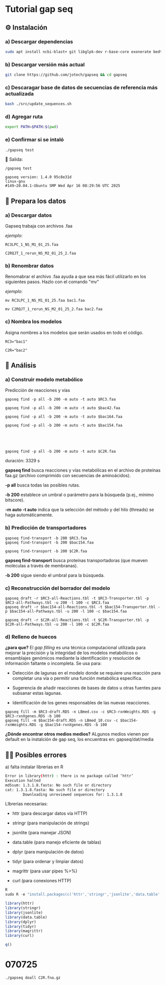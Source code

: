 #   Tutorial gap seq

## ⚙️ Instalación 
### a) Descargar dependencias 

```bash
sudo apt install ncbi-blast+ git libglpk-dev r-base-core exonerate bedtools barrnap bc parallel curl libcurl4-openssl-dev libssl-dev libsbml5-dev bc
```
### b) Descargar versión más actual 

```bash
git clone https://github.com/jotech/gapseq && cd gapseq
```
### c) Descaragar base de datos de secuencias de referencia más actualizada  
```bash
bash ./src/update_sequences.sh
```

### d) Agregar ruta
```bash
export PATH=$PATH:$(pwd)
```

### e) Confirmar si se intaló 
```bash
./gapseq test
```
📨 Salida:
```
/gapseq test

gapseq version: 1.4.0 95c8e31d
linux-gnu
#149~20.04.1-Ubuntu SMP Wed Apr 16 08:29:56 UTC 2025 
```

## 🥐 Prepara los datos

### a) Descargar datos
Gapseq trabaja con archivos .faa

_ejemplo_: 
```
RC3LPC_1_NS_M1_01_25.faa
```
```
C2RQJT_1_rerun_NS_M2_01_25_2.faa
```
### b) Renombrar datos
Renomabrar el archivo .faa ayuda a que sea más fácil utilizarlo en los siguientes pasos.
Hazlo con el comando "mv"


_ejemplo_: 
```
mv RC3LPC_1_NS_M1_01_25.faa bac1.faa
```
```
mv C2RQJT_1_rerun_NS_M2_01_25_2.faa bac2.faa
```

### c) Nombra los modelos
Asigna nombres a los modelos que serán usados en todo el código.
```
RC3="bac1"
```
```
C2R="bac2"
```

## 🐝 Análisis 

### a) Construir modelo metabólico 
Predicción de reacciones y vías 
```
gapseq find -p all -b 200 -m auto -t auto $RC3.faa

gapseq find -p all -b 200 -m auto -t auto $bac42.faa

gapseq find -p all -b 200 -m auto -t auto $bac164.faa

gapseq find -p all -b 200 -m auto -t auto $bac154.faa





```
```
gapseq find -p all -b 200 -m auto -t auto $C2R.faa
```

duración: 3329 s

**gapseq find** busca reacciones y vías metabólicas en el archivo de proteínas faa.gz (archivo comprimido con secuencias de aminoácidos).

**-p all** busca todas las posibles rutas.

**-b 200** establece un umbral o parámetro para la búsqueda (p.ej., mínimo bitscore).

**-m auto -t auto** indica que la selección del método y del hilo (threads) se haga automáticamente.

### b) Predicción de transportadores

```
gapseq find-transport -b 200 $RC3.faa 
gapseq find-transport -b 200 $bac154.faa

```
```
gapseq find-transport -b 200 $C2R.faa
```
**gapseq find-transport** busca proteínas transportadoras (que mueven moléculas a través de membranas).

**-b 200** sigue siendo el umbral para la búsqueda.

### c)  Reconstrucción del borrador del modelo 

```
gapseq draft -r $RC3-all-Reactions.tbl -t $RC3-Transporter.tbl -p $RC3-all-Pathways.tbl -u 200 -l 100 -c $RC3.faa
gapseq draft -r $bac154-all-Reactions.tbl -t $bac154-Transporter.tbl -p $bac154-all-Pathways.tbl -u 200 -l 100 -c $bac154.faa

```

```
gapseq draft -r $C2R-all-Reactions.tbl -t $C2R-Transporter.tbl -p $C2R-all-Pathways.tbl -u 200 -l 100 -c $C2R.faa
```

### d) Relleno de huecos
**¿para que?**
El _gap filling_ es una técnica computacional utilizada para mejorar la precisión y la integridad de los modelos metabólicos o ensamblajes genómicos mediante la identificación y resolución de información faltante o incompleta.
Se usa para:

* Detección de lagunas en el modelo donde se requiere una reacción para completar una vía o permitir una función metabólica específica.

* Sugerencia de añadir reacciones de bases de datos u otras fuentes para subsanar estas lagunas.

* Identificación de los genes responsables de las nuevas reacciones.
```
gapseq fill -m $RC3-draft.RDS -n LBmed.csv -c $RC3-rxnWeights.RDS -g $RC3-rxnXgenes.RDS -b 100
gapseq fill -m $bac154-draft.RDS -n LBmed_10.csv -c $bac154-rxnWeights.RDS -g $bac154-rxnXgenes.RDS -b 100

```
**¿Dónde encontrar otros medios medios?**
ALgunos medios vienen por default en la instalción de gap seq, los encuentras en: gapseq/dat/media

## 🙅🏾 Posibles errores
a) falta instalar librerias en R

```bash
Error in library(httr) : there is no package called ‘httr’
Execution halted
md5sum: 1.3.1.8.fasta: No such file or directory
cat: 1.3.1.8.fasta: No such file or directory
		Downloading unreviewed sequences for: 1.3.1.8
```

LIbrerias necesarias:
* httr (para descargar datos vía HTTP)

* stringr (para manipulación de strings)

* jsonlite (para manejar JSON)

* data.table (para manejo eficiente de tablas)

* dplyr (para manipulación de datos)

* tidyr (para ordenar y limpiar datos)

* magrittr (para usar pipes %>%)

* curl (para conexiones HTTP)

```R
R
sudo R -e "install.packages(c('httr','stringr','jsonlite','data.table','dplyr','tidyr','magrittr','curl'), repos='https://cloud.r-project.org')"

library(httr)
library(stringr)
library(jsonlite)
library(data.table)
library(dplyr)
library(tidyr)
library(magrittr)
library(curl)

q()

```
# 070725

```bash
./gapseq doall C2R.fna.gz
```
